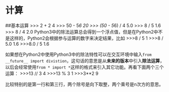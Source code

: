 # 计算

##基本运算
    >>> 2 + 2
    4
    >>> 50 - 5*6
    20
    >>> (50 - 5*6) / 4
    5.0
    >>> 8 / 5
    1.6
    >>> 8 / 4
    2.0
Python3中的除法运算总会得到一个浮点值，但是在Python2中不是这样的，Python2会根据参与运算的数字来决定结果，比如
    >>>8 / 5
    1
    >>>8 / 5.0
    1.6
    >>>8.0 / 5
    1.6

  如果想在Python2中使用Python3中的除法特性可以在交互环境中输入`from __future__ import divistion`，这句话的意思是从**未来的版本**中引入**除法运算**，以后会经常使用`from * import *`这样的格式来引入其它功能。再看下面两个三个运算：
     >>>13 // 3
     4
     >>>13 % 3
     1
     >>>3**2
     9

比较特别的是第一行和第三行，两个除号是向下取整，两个乘号是n次方的意思。